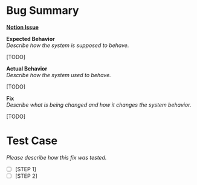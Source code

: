# Bug Summary

**[Notion Issue]()** <br>

**Expected Behavior** <br>
*Describe how the system is supposed to behave.* <br>

[TODO]

**Actual Behavior** <br>
*Describe how the system used to behave.* <br>

[TODO]

**Fix** <br>
*Describe what is being changed and how it changes the system behavior.* <br>

[TODO]

# Test Case
*Please describe how this fix was tested.*
- [ ] [STEP 1]
- [ ] [STEP 2]
